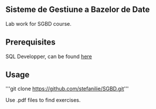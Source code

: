 Sisteme de Gestiune a Bazelor de Date
-------------------------------------

Lab work for SGBD course.


Prerequisites
-------------
SQL Developper, can be found [here](http://193.226.51.37/down/sqldeveloper.zip)

Usage
-----

'''git clone https://github.com/stefanilie/SGBD.git'''

Use .pdf files to find exercises.
